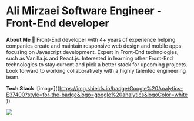 
# Ali Mirzaei Software Engineer - Front-End developer 

**About Me 🦔** 
Front-End developer with 4+ years of experience helping companies create and maintain responsive web design and mobile apps focusing on Javascript development. Expert in Front-End technologies, such as Vanilla.js and React.js. Interested in learning other Front-End technologies to stay current and pick a better stack for upcoming projects. Look forward to working collaboratively with a highly talented engineering team.

**Tech Stack**
![image]({https://img.shields.io/badge/Google%20Analytics-E37400?style=for-the-badge&logo=google%20analytics&logoColor=white
})

<img src="{https://img.shields.io/badge/Google%20Analytics-E37400?style=for-the-badge&logo=google%20analytics&logoColor=white}" />

<!---
alas1n/alas1n is a ✨ special ✨ repository because its `README.md` (this file) appears on your GitHub profile.
You can click the Preview link to take a look at your changes.
--->
